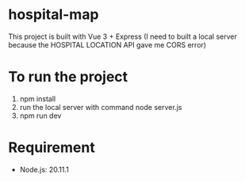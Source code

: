 # hospital-map

This project is built with Vue 3 + Express
(I need to built a local server because the HOSPITAL LOCATION API gave me CORS error)

# To run the project

1. npm install
2. run the local server with command node server.js
3. npm run dev

# Requirement

- Node.js: 20.11.1
